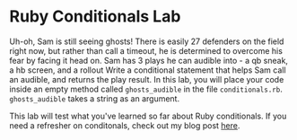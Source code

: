 # Ruby Conditionals Lab

Uh-oh, Sam is still seeing ghosts! There is easily 27 defenders on the field right now, but rather than call a timeout, he is determined to overcome his fear by facing it head on. Sam has 3 plays he can audible into - a qb sneak, a hb screen, and a rollout Write a conditional statement that helps Sam call an audible, and returns the play result. In this lab, you will place your code inside an empty method called `ghosts_audible` in the file `conditionals.rb`. `ghosts_audible` takes a string as an argument.

This lab will test what you've learned so far about Ruby conditionals. If you need a refresher on conditonals, check out my blog post [here](https://dev.to/bmweygant/common-ruby-operators-and-conditional-logic-25pa).